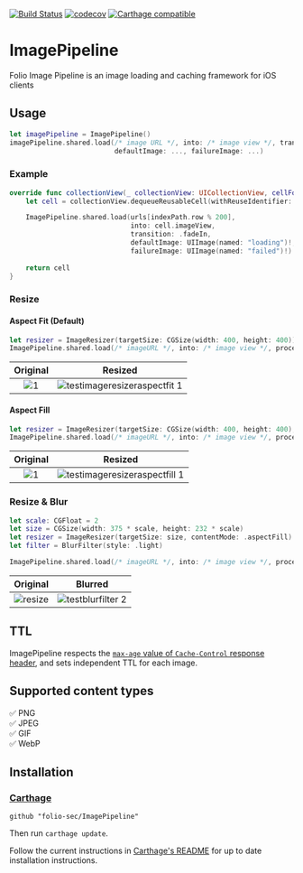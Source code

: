 [![Build Status](https://app.bitrise.io/app/70a57d2f2d06e76e/status.svg?token=wHsIhXanHWmWXA-busKYDQ&branch=master)](https://app.bitrise.io/app/70a57d2f2d06e76e)
[![codecov](https://codecov.io/gh/folio-sec/ImagePipeline/branch/master/graph/badge.svg)](https://codecov.io/gh/folio-sec/ImagePipeline)
[![Carthage compatible](https://img.shields.io/badge/Carthage-compatible-4BC51D.svg?style=flat)](https://github.com/Carthage/Carthage)

# ImagePipeline
Folio Image Pipeline is an image loading and caching framework for iOS clients

## Usage


```swift
let imagePipeline = ImagePipeline()
imagePipeline.shared.load(/* image URL */, into: /* image view */, transition: .fadeIn /* default is `.none`*/,
                          defaultImage: ..., failureImage: ...)
```

### Example

```swift
override func collectionView(_ collectionView: UICollectionView, cellForItemAt indexPath: IndexPath) -> UICollectionViewCell {
    let cell = collectionView.dequeueReusableCell(withReuseIdentifier: "cell", for: indexPath) as! Cell

    ImagePipeline.shared.load(urls[indexPath.row % 200],
                              into: cell.imageView,
                              transition: .fadeIn,
                              defaultImage: UIImage(named: "loading")!,
                              failureImage: UIImage(named: "failed")!)
    
    return cell
}
```

### Resize

#### Aspect Fit (Default)

```swift
let resizer = ImageResizer(targetSize: CGSize(width: 400, height: 400))
ImagePipeline.shared.load(/* imageURL */, into: /* image view */, processors: [resizer])
```

|Original|Resized|
|:-:|:-:|
|![1](https://user-images.githubusercontent.com/40610/50732276-11ff2080-11bb-11e9-863c-bbfa815a9e76.png)|![testimageresizeraspectfit 1](https://user-images.githubusercontent.com/40610/50732270-eaa85380-11ba-11e9-900c-7f5fa9df9334.png)|

#### Aspect Fill

```swift
let resizer = ImageResizer(targetSize: CGSize(width: 400, height: 400), contentMode: .aspectFill)
ImagePipeline.shared.load(/* imageURL */, into: /* image view */, processors: [resizer])
```

|Original|Resized|
|:-:|:-:|
|![1](https://user-images.githubusercontent.com/40610/50732276-11ff2080-11bb-11e9-863c-bbfa815a9e76.png)|![testimageresizeraspectfill 1](https://user-images.githubusercontent.com/40610/50732269-eaa85380-11ba-11e9-9b02-c268e377532b.png)|


### Resize & Blur

```swift
let scale: CGFloat = 2
let size = CGSize(width: 375 * scale, height: 232 * scale)
let resizer = ImageResizer(targetSize: size, contentMode: .aspectFill)
let filter = BlurFilter(style: .light)

ImagePipeline.shared.load(/* imageURL */, into: /* image view */, processors: [resizer, filter])
```

|Original|Blurred|
|:-:|:-:|
|![resize](https://user-images.githubusercontent.com/40610/50732307-a79ab000-11bb-11e9-87c6-0a83a845c076.jpeg)|![testblurfilter 2](https://user-images.githubusercontent.com/40610/50732310-b84b2600-11bb-11e9-9f38-e0f80632e1a4.png)|

## TTL

ImagePipeline respects the [`max-age` value of `Cache-Control` response header](https://developer.mozilla.org/en-US/docs/Web/HTTP/Headers/Cache-Control), and sets independent TTL for each image.

## Supported content types

✅ PNG  
✅ JPEG  
✅ GIF  
✅ WebP 


## Installation ##

### [Carthage] ###

[Carthage]: https://github.com/Carthage/Carthage

```
github "folio-sec/ImagePipeline"
```

Then run `carthage update`.

Follow the current instructions in [Carthage's README][carthage-installation]
for up to date installation instructions.

[carthage-installation]: https://github.com/Carthage/Carthage#adding-frameworks-to-an-application
